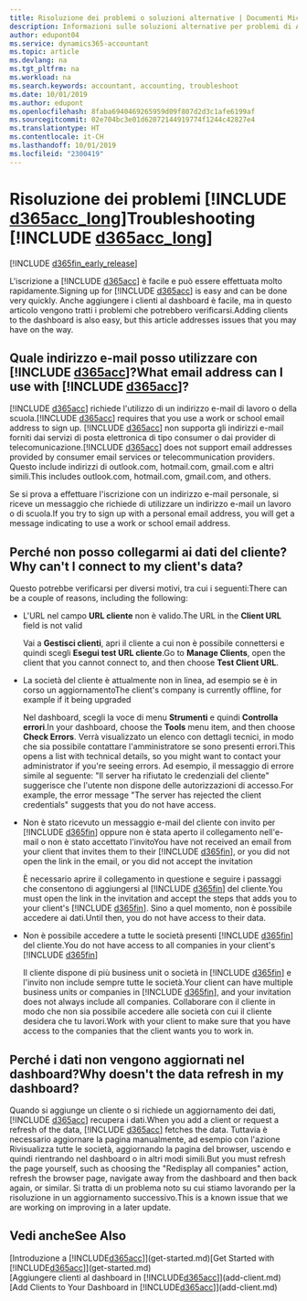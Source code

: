 ```yaml
---
title: Risoluzione dei problemi o soluzioni alternative | Documenti Microsoft
description: Informazioni sulle soluzioni alternative per problemi di Accountant Hub per Dynamics 365.
author: edupont04
ms.service: dynamics365-accountant
ms.topic: article
ms.devlang: na
ms.tgt_pltfrm: na
ms.workload: na
ms.search.keywords: accountant, accounting, troubleshoot
ms.date: 10/01/2019
ms.author: edupont
ms.openlocfilehash: 8faba6940469265959d09f807d2d3c1afe6199af
ms.sourcegitcommit: 02e704bc3e01d62072144919774f1244c42827e4
ms.translationtype: HT
ms.contentlocale: it-CH
ms.lasthandoff: 10/01/2019
ms.locfileid: "2300419"
---
```

# <a name="troubleshooting-include-d365acc_longincludesd365acc_long_mdmd"></a><span data-ttu-id="ab842-103">Risoluzione dei problemi [!INCLUDE [d365acc_long](includes/d365acc_long_md.md)]</span><span class="sxs-lookup"><span data-stu-id="ab842-103">Troubleshooting [!INCLUDE [d365acc_long](includes/d365acc_long_md.md)]</span></span>
[!INCLUDE [d365fin_early_release](includes/d365fin_early_release.md.md)]

<span data-ttu-id="ab842-104">L'iscrizione a [!INCLUDE [d365acc](includes/d365acc_md.md)] è facile e può essere effettuata molto rapidamente.</span><span class="sxs-lookup"><span data-stu-id="ab842-104">Signing up for [!INCLUDE [d365acc](includes/d365acc_md.md)] is easy and can be done very quickly.</span></span> <span data-ttu-id="ab842-105">Anche aggiungere i clienti al dashboard è facile, ma in questo articolo vengono tratti i problemi che potrebbero verificarsi.</span><span class="sxs-lookup"><span data-stu-id="ab842-105">Adding clients to the dashboard is also easy, but this article addresses issues that you may have on the way.</span></span>

## <a name="what-email-address-can-i-use-with-include-d365accincludesd365acc_mdmd"></a><span data-ttu-id="ab842-106">Quale indirizzo e-mail posso utilizzare con [!INCLUDE [d365acc](includes/d365acc_md.md)]?</span><span class="sxs-lookup"><span data-stu-id="ab842-106">What email address can I use with [!INCLUDE [d365acc](includes/d365acc_md.md)]?</span></span>
<span data-ttu-id="ab842-107">[!INCLUDE [d365acc](includes/d365acc_md.md)] richiede l'utilizzo di un indirizzo e-mail di lavoro o della scuola.</span><span class="sxs-lookup"><span data-stu-id="ab842-107">[!INCLUDE [d365acc](includes/d365acc_md.md)] requires that you use a work or school email address to sign up.</span></span> <span data-ttu-id="ab842-108">[!INCLUDE [d365acc](includes/d365acc_md.md)] non supporta gli indirizzi e-mail forniti dai servizi di posta elettronica di tipo consumer o dai provider di telecomunicazione.</span><span class="sxs-lookup"><span data-stu-id="ab842-108">[!INCLUDE [d365acc](includes/d365acc_md.md)] does not support email addresses provided by consumer email services or telecommunication providers.</span></span> <span data-ttu-id="ab842-109">Questo include indirizzi di outlook.com, hotmail.com, gmail.com e altri simili.</span><span class="sxs-lookup"><span data-stu-id="ab842-109">This includes outlook.com, hotmail.com, gmail.com, and others.</span></span>  

<span data-ttu-id="ab842-110">Se si prova a effettuare l'iscrizione con un indirizzo e-mail personale, si riceve un messaggio che richiede di utilizzare un indirizzo e-mail un lavoro o di scuola.</span><span class="sxs-lookup"><span data-stu-id="ab842-110">If you try to sign up with a personal email address, you will get a message indicating to use a work or school email address.</span></span>  

## <a name="why-cant-i-connect-to-my-clients-data"></a><span data-ttu-id="ab842-111">Perché non posso collegarmi ai dati del cliente?</span><span class="sxs-lookup"><span data-stu-id="ab842-111">Why can't I connect to my client's data?</span></span>
<span data-ttu-id="ab842-112">Questo potrebbe verificarsi per diversi motivi, tra cui i seguenti:</span><span class="sxs-lookup"><span data-stu-id="ab842-112">There can be a couple of reasons, including the following:</span></span>

- <span data-ttu-id="ab842-113">L'URL nel campo **URL cliente** non è valido.</span><span class="sxs-lookup"><span data-stu-id="ab842-113">The URL in the **Client URL** field is not valid</span></span>  

  <span data-ttu-id="ab842-114">Vai a **Gestisci clienti**, apri il cliente a cui non è possibile connettersi e quindi scegli **Esegui test URL cliente**.</span><span class="sxs-lookup"><span data-stu-id="ab842-114">Go to **Manage Clients**, open the client that you cannot connect to, and then choose **Test Client URL**.</span></span>  
- <span data-ttu-id="ab842-115">La società del cliente è attualmente non in linea, ad esempio se è in corso un aggiornamento</span><span class="sxs-lookup"><span data-stu-id="ab842-115">The client's company is currently offline, for example if it being upgraded</span></span>

  <span data-ttu-id="ab842-116">Nel dashboard, scegli la voce di menu **Strumenti** e quindi **Controlla errori**.</span><span class="sxs-lookup"><span data-stu-id="ab842-116">In your dashboard, choose the **Tools** menu item, and then choose **Check Errors**.</span></span> <span data-ttu-id="ab842-117">Verrà visualizzato un elenco con dettagli tecnici, in modo che sia possibile contattare l'amministratore se sono presenti errori.</span><span class="sxs-lookup"><span data-stu-id="ab842-117">This opens a list with technical details, so you might want to contact your administrator if you're seeing errors.</span></span> <span data-ttu-id="ab842-118">Ad esempio, il messaggio di errore simile al seguente: "Il server ha rifiutato le credenziali del cliente" suggerisce che l'utente non dispone delle autorizzazioni di accesso.</span><span class="sxs-lookup"><span data-stu-id="ab842-118">For example, the error message "The server has rejected the client credentials" suggests that you do not have access.</span></span>  
- <span data-ttu-id="ab842-119">Non è stato ricevuto un messaggio e-mail del cliente con invito per [!INCLUDE [d365fin](includes/d365fin_md.md)] oppure non è stata aperto il collegamento nell'e-mail o non è stato accettato l'invito</span><span class="sxs-lookup"><span data-stu-id="ab842-119">You have not received an email from your client that invites them to their [!INCLUDE [d365fin](includes/d365fin_md.md)], or you did not open the link in the email, or you did not accept the invitation</span></span>

  <span data-ttu-id="ab842-120">È necessario aprire il collegamento in questione e seguire i passaggi che consentono di aggiungersi al [!INCLUDE [d365fin](includes/d365fin_md.md)] del cliente.</span><span class="sxs-lookup"><span data-stu-id="ab842-120">You must open the link in the invitation and accept the steps that adds you to your client's [!INCLUDE [d365fin](includes/d365fin_md.md)].</span></span> <span data-ttu-id="ab842-121">Sino a quel momento, non è possibile accedere ai dati.</span><span class="sxs-lookup"><span data-stu-id="ab842-121">Until then, you do not have access to their data.</span></span>  
- <span data-ttu-id="ab842-122">Non è possibile accedere a tutte le società presenti [!INCLUDE [d365fin](includes/d365fin_md.md)] del cliente.</span><span class="sxs-lookup"><span data-stu-id="ab842-122">You do not have access to all companies in your client's [!INCLUDE [d365fin](includes/d365fin_md.md)]</span></span>

  <span data-ttu-id="ab842-123">Il cliente dispone di più business unit o società in [!INCLUDE [d365fin](includes/d365fin_md.md)] e l'invito non include sempre tutte le società.</span><span class="sxs-lookup"><span data-stu-id="ab842-123">Your client can have multiple business units or companies in [!INCLUDE [d365fin](includes/d365fin_md.md)], and your invitation does not always include all companies.</span></span> <span data-ttu-id="ab842-124">Collaborare con il cliente in modo che non sia possibile accedere alle società con cui il cliente desidera che tu lavori.</span><span class="sxs-lookup"><span data-stu-id="ab842-124">Work with your client to make sure that you have access to the companies that the client wants you to work in.</span></span>  

## <a name="why-doesnt-the-data-refresh-in-my-dashboard"></a><span data-ttu-id="ab842-125">Perché i dati non vengono aggiornati nel dashboard?</span><span class="sxs-lookup"><span data-stu-id="ab842-125">Why doesn't the data refresh in my dashboard?</span></span>
<span data-ttu-id="ab842-126">Quando si aggiunge un cliente o si richiede un aggiornamento dei dati, [!INCLUDE [d365acc](includes/d365acc_md.md)] recupera i dati.</span><span class="sxs-lookup"><span data-stu-id="ab842-126">When you add a client or request a refresh of the data, [!INCLUDE [d365acc](includes/d365acc_md.md)] fetches the data.</span></span> <span data-ttu-id="ab842-127">Tuttavia è necessario aggiornare la pagina manualmente, ad esempio con l'azione Rivisualizza tutte le società, aggiornando la pagina del browser, uscendo e quindi rientrando nel dashboard o in altri modi simili.</span><span class="sxs-lookup"><span data-stu-id="ab842-127">But you must refresh the page yourself, such as choosing the "Redisplay all companies" action, refresh the browser page, navigate away from the dashboard and then back again, or similar.</span></span> <span data-ttu-id="ab842-128">Si tratta di un problema noto su cui stiamo lavorando per la risoluzione in un aggiornamento successivo.</span><span class="sxs-lookup"><span data-stu-id="ab842-128">This is a known issue that we are working on improving in a later update.</span></span>  

## <a name="see-also"></a><span data-ttu-id="ab842-129">Vedi anche</span><span class="sxs-lookup"><span data-stu-id="ab842-129">See Also</span></span>
<span data-ttu-id="ab842-130">[Introduzione a [!INCLUDE[d365acc](includes/d365acc_md.md)]](get-started.md)</span><span class="sxs-lookup"><span data-stu-id="ab842-130">[Get Started with [!INCLUDE[d365acc](includes/d365acc_md.md)]](get-started.md)</span></span>  
<span data-ttu-id="ab842-131">[Aggiungere clienti al dashboard in [!INCLUDE[d365acc](includes/d365acc_md.md)]](add-client.md)</span><span class="sxs-lookup"><span data-stu-id="ab842-131">[Add Clients to Your Dashboard in [!INCLUDE[d365acc](includes/d365acc_md.md)]](add-client.md)</span></span>  
